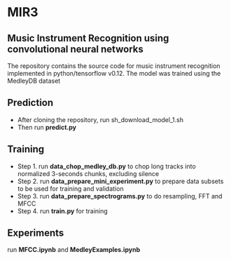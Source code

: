 # MIR3
## Music Instrument Recognition using convolutional neural networks

The repository contains the source code for music instrument recognition implemented in python/tensorflow v0.12.
The model was trained using the MedleyDB dataset

## Prediction
- After cloning the repository, run sh_download_model_1.sh
- Then run **predict.py <path-to-wave-file>**

## Training
- Step 1. run **data_chop_medley_db.py** to chop long tracks into normalized 3-seconds chunks, excluding silence
- Step 2. run **data_prepare_mini_experiment.py** to prepare data subsets to be used for training and validation
- Step 3. run **data_prepare_spectrograms.py** to do resampling, FFT and MFCC 
- Step 4. run **train.py** for training

## Experiments
run **MFCC.ipynb** and **MedleyExamples.ipynb**

